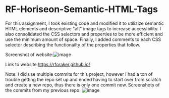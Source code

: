 # RF-Horiseon-Semantic-HTML-Tags

For this assignment, I took existing code and modified it to utilizize semantic HTML elements and descriptive "alt" image tags to increase accessibility. I also consolidated the CSS selectors and properties to be more efficient and use the minimum amount of space. Finally, I added comments to each CSS selector describing the functionailty of the properties that follow.

Screenshot of website:![image](https://user-images.githubusercontent.com/104117927/178166307-7fcc5b49-61ec-4879-b6a7-aee4fca44093.png)

Link to website:https://rforaker.github.io/

Note: I did use multiple commits for this project, however I had a ton of trouble getting the repo set up and ended having to start over from scratch and create a new repo, thus there is only one commit now.
Screenshots of the commits from my previous repo: ![image](https://user-images.githubusercontent.com/104117927/178166349-e6fdd26a-7a9d-4e7e-825f-a23abeab84cb.png)
